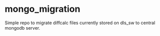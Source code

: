 # mongo_migration
Simple repo to migrate diffcalc files currently stored on dls_sw to central mongodb server.
